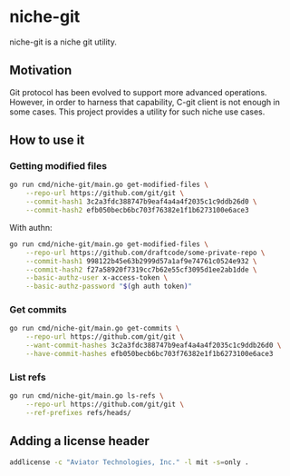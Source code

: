 # niche-git

niche-git is a niche git utility.

## Motivation

Git protocol has been evolved to support more advanced operations. However, in
order to harness that capability, C-git client is not enough in some cases. This
project provides a utility for such niche use cases.

## How to use it

### Getting modified files

```bash
go run cmd/niche-git/main.go get-modified-files \
    --repo-url https://github.com/git/git \
    --commit-hash1 3c2a3fdc388747b9eaf4a4a4f2035c1c9ddb26d0 \
    --commit-hash2 efb050becb6bc703f76382e1f1b6273100e6ace3
```

With authn:

```bash
go run cmd/niche-git/main.go get-modified-files \
    --repo-url https://github.com/draftcode/some-private-repo \
    --commit-hash1 998122b45e63b2999d57a1af9e74761c0524e932 \
    --commit-hash2 f27a58920f7319cc7b62e55cf3095d1ee2ab1dde \
    --basic-authz-user x-access-token \
    --basic-authz-password "$(gh auth token)"
```

### Get commits

```bash
go run cmd/niche-git/main.go get-commits \
    --repo-url https://github.com/git/git \
    --want-commit-hashes 3c2a3fdc388747b9eaf4a4a4f2035c1c9ddb26d0 \
    --have-commit-hashes efb050becb6bc703f76382e1f1b6273100e6ace3
```

### List refs

```bash
go run cmd/niche-git/main.go ls-refs \
    --repo-url https://github.com/git/git \
    --ref-prefixes refs/heads/
```

## Adding a license header

```bash
addlicense -c "Aviator Technologies, Inc." -l mit -s=only .
```
